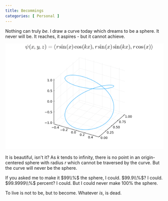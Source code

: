 ```yaml
---
title: Becommings
categories: [ Personal ]
---
```


Nothing can truly *be*. I draw a curve today which dreams to be a sphere. It
never will be. It reaches, it aspires - but it cannot achieve. 

<p align="center">
  <img src="../Images/sphere.gif">
</p>

It is beautiful, isn't it? As $k$ tends to infinity, there is no point in an
origin-centered sphere with radius $r$ which cannot be traversed by the curve.
But the curve will never be the sphere.

If you asked me to make it $99\\%$ the sphere, I could. $99.9\\%$? I could.
$99.9999\\%$ percent? I could. But I could never make $100\%$ the sphere.

To live is not to be, but to become. Whatever *is*, is dead.
